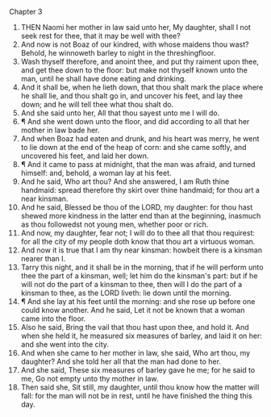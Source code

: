 

Chapter 3

1. THEN Naomi her mother in law said unto her, My daughter, shall I not seek rest for thee, that it may be well with thee?
2. And now is not Boaz of our kindred, with whose maidens thou wast?  Behold, he winnoweth barley to night in the threshingfloor.
3. Wash thyself therefore, and anoint thee, and put thy raiment upon thee, and get thee down to the floor: but make not thyself known unto the man, until he shall have done eating and drinking.
4. And it shall be, when he lieth down, that thou shalt mark the place where he shall lie, and thou shalt go in, and uncover his feet, and lay thee down; and he will tell thee what thou shalt do.
5. And she said unto her, All that thou sayest unto me I will do.
6. ¶ And she went down unto the floor, and did according to all that her mother in law bade her.
7. And when Boaz had eaten and drunk, and his heart was merry, he went to lie down at the end of the heap of corn: and she came softly, and uncovered his feet, and laid her down.
8. ¶ And it came to pass at midnight, that the man was afraid, and turned himself: and, behold, a woman lay at his feet.
9. And he said, Who art thou?  And she answered, I am Ruth thine handmaid: spread therefore thy skirt over thine handmaid; for thou art a near kinsman.
10. And he said, Blessed be thou of the LORD, my daughter: for thou hast shewed more kindness in the latter end than at the beginning, inasmuch as thou followedst not young men, whether poor or rich.
11. And now, my daughter, fear not; I will do to thee all that thou requirest: for all the city of my people doth know that thou art a virtuous woman.
12. And now it is true that I am thy near kinsman: howbeit there is a kinsman nearer than I.
13. Tarry this night, and it shall be in the morning, that if he will perform unto thee the part of a kinsman, well; let him do the kinsman's part: but if he will not do the part of a kinsman to thee, then will I do the part of a kinsman to thee, as the LORD liveth: lie down until the morning.
14. ¶ And she lay at his feet until the morning: and she rose up before one could know another.  And he said, Let it not be known that a woman came into the floor.
15. Also he said, Bring the vail that thou hast upon thee, and hold it.  And when she held it, he measured six measures of barley, and laid it on her: and she went into the city.
16. And when she came to her mother in law, she said, Who art thou, my daughter?  And she told her all that the man had done to her.
17. And she said, These six measures of barley gave he me; for he said to me, Go not empty unto thy mother in law.
18. Then said she, Sit still, my daughter, until thou know how the matter will fall: for the man will not be in rest, until he have finished the thing this day.
